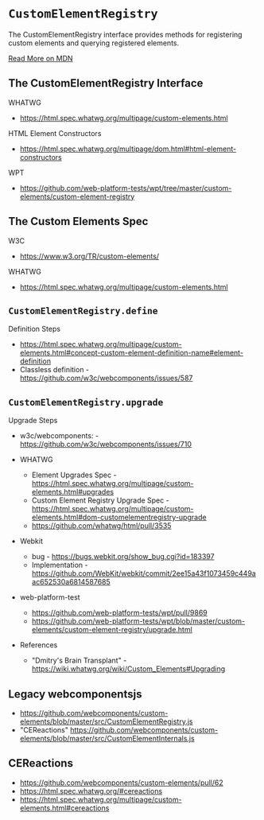 # `CustomElementRegistry`

The CustomElementRegistry interface provides methods for registering custom elements and querying registered elements.

[Read More on MDN](https://developer.mozilla.org/en-US/docs/Web/API/CustomElementRegistry)


## The CustomElementRegistry Interface

WHATWG
  - https://html.spec.whatwg.org/multipage/custom-elements.html

HTML Element Constructors
  - https://html.spec.whatwg.org/multipage/dom.html#html-element-constructors

WPT
  - https://github.com/web-platform-tests/wpt/tree/master/custom-elements/custom-element-registry


## The Custom Elements Spec

W3C
  - https://www.w3.org/TR/custom-elements/

WHATWG
  - https://html.spec.whatwg.org/multipage/custom-elements.html


## `CustomElementRegistry.define`

Definition Steps
  - https://html.spec.whatwg.org/multipage/custom-elements.html#concept-custom-element-definition-name#element-definition
  - Classless definition - https://github.com/w3c/webcomponents/issues/587


## `CustomElementRegistry.upgrade`

Upgrade Steps
  - w3c/webcomponents: - https://github.com/w3c/webcomponents/issues/710
  - WHATWG
    - Element Upgrades Spec - https://html.spec.whatwg.org/multipage/custom-elements.html#upgrades
    - Custom Element Registry Upgrade Spec - https://html.spec.whatwg.org/multipage/custom-elements.html#dom-customelementregistry-upgrade
    - https://github.com/whatwg/html/pull/3535
  - Webkit
    - bug - https://bugs.webkit.org/show_bug.cgi?id=183397
    - Implementation - https://github.com/WebKit/webkit/commit/2ee15a43f1073459c449aac652530a6814587685
  - web-platform-test
    - https://github.com/web-platform-tests/wpt/pull/9869
    - https://github.com/web-platform-tests/wpt/blob/master/custom-elements/custom-element-registry/upgrade.html

  - References
    - "Dmitry's Brain Transplant" - https://wiki.whatwg.org/wiki/Custom_Elements#Upgrading

## Legacy webcomponentsjs

   - https://github.com/webcomponents/custom-elements/blob/master/src/CustomElementRegistry.js
   - "CEReactions" https://github.com/webcomponents/custom-elements/blob/master/src/CustomElementInternals.js


## CEReactions
   - https://github.com/webcomponents/custom-elements/pull/62
   - https://html.spec.whatwg.org/#cereactions
   - https://html.spec.whatwg.org/multipage/custom-elements.html#cereactions
